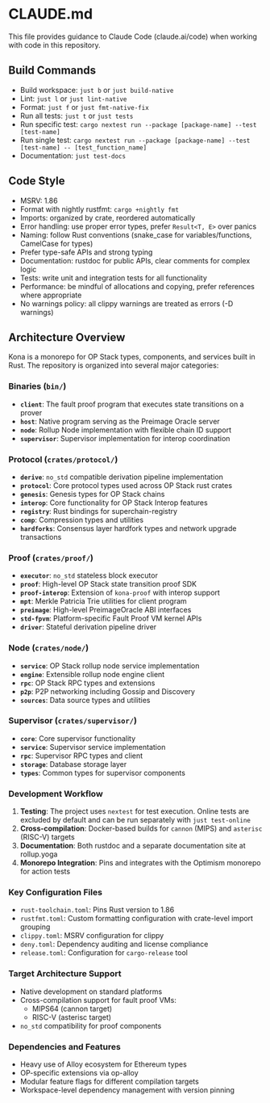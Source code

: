 # CLAUDE.md

This file provides guidance to Claude Code (claude.ai/code) when working with code in this repository.

## Build Commands
- Build workspace: `just b` or `just build-native`
- Lint: `just l` or `just lint-native`
- Format: `just f` or `just fmt-native-fix`
- Run all tests: `just t` or `just tests`
- Run specific test: `cargo nextest run --package [package-name] --test [test-name]`
- Run single test: `cargo nextest run --package [package-name] --test [test-name] -- [test_function_name]`
- Documentation: `just test-docs`

## Code Style
- MSRV: 1.86
- Format with nightly rustfmt: `cargo +nightly fmt`
- Imports: organized by crate, reordered automatically
- Error handling: use proper error types, prefer `Result<T, E>` over panics
- Naming: follow Rust conventions (snake_case for variables/functions, CamelCase for types)
- Prefer type-safe APIs and strong typing
- Documentation: rustdoc for public APIs, clear comments for complex logic
- Tests: write unit and integration tests for all functionality
- Performance: be mindful of allocations and copying, prefer references where appropriate
- No warnings policy: all clippy warnings are treated as errors (-D warnings)

## Architecture Overview

Kona is a monorepo for OP Stack types, components, and services built in Rust. The repository is organized into several major categories:

### Binaries (`bin/`)
- **`client`**: The fault proof program that executes state transitions on a prover
- **`host`**: Native program serving as the Preimage Oracle server
- **`node`**: Rollup Node implementation with flexible chain ID support
- **`supervisor`**: Supervisor implementation for interop coordination

### Protocol (`crates/protocol/`)
- **`derive`**: `no_std` compatible derivation pipeline implementation
- **`protocol`**: Core protocol types used across OP Stack rust crates
- **`genesis`**: Genesis types for OP Stack chains
- **`interop`**: Core functionality for OP Stack Interop features
- **`registry`**: Rust bindings for superchain-registry
- **`comp`**: Compression types and utilities
- **`hardforks`**: Consensus layer hardfork types and network upgrade transactions

### Proof (`crates/proof/`)
- **`executor`**: `no_std` stateless block executor
- **`proof`**: High-level OP Stack state transition proof SDK
- **`proof-interop`**: Extension of `kona-proof` with interop support
- **`mpt`**: Merkle Patricia Trie utilities for client program
- **`preimage`**: High-level PreimageOracle ABI interfaces
- **`std-fpvm`**: Platform-specific Fault Proof VM kernel APIs
- **`driver`**: Stateful derivation pipeline driver

### Node (`crates/node/`)
- **`service`**: OP Stack rollup node service implementation
- **`engine`**: Extensible rollup node engine client
- **`rpc`**: OP Stack RPC types and extensions
- **`p2p`**: P2P networking including Gossip and Discovery
- **`sources`**: Data source types and utilities

### Supervisor (`crates/supervisor/`)
- **`core`**: Core supervisor functionality
- **`service`**: Supervisor service implementation
- **`rpc`**: Supervisor RPC types and client
- **`storage`**: Database storage layer
- **`types`**: Common types for supervisor components

### Development Workflow

1. **Testing**: The project uses `nextest` for test execution. Online tests are excluded by default and can be run separately with `just test-online`
2. **Cross-compilation**: Docker-based builds for `cannon` (MIPS) and `asterisc` (RISC-V) targets
3. **Documentation**: Both rustdoc and a separate documentation site at rollup.yoga
4. **Monorepo Integration**: Pins and integrates with the Optimism monorepo for action tests

### Key Configuration Files
- `rust-toolchain.toml`: Pins Rust version to 1.86
- `rustfmt.toml`: Custom formatting configuration with crate-level import grouping
- `clippy.toml`: MSRV configuration for clippy
- `deny.toml`: Dependency auditing and license compliance
- `release.toml`: Configuration for `cargo-release` tool

### Target Architecture Support
- Native development on standard platforms
- Cross-compilation support for fault proof VMs:
  - MIPS64 (cannon target)
  - RISC-V (asterisc target)
- `no_std` compatibility for proof components

### Dependencies and Features
- Heavy use of Alloy ecosystem for Ethereum types
- OP-specific extensions via op-alloy
- Modular feature flags for different compilation targets
- Workspace-level dependency management with version pinning